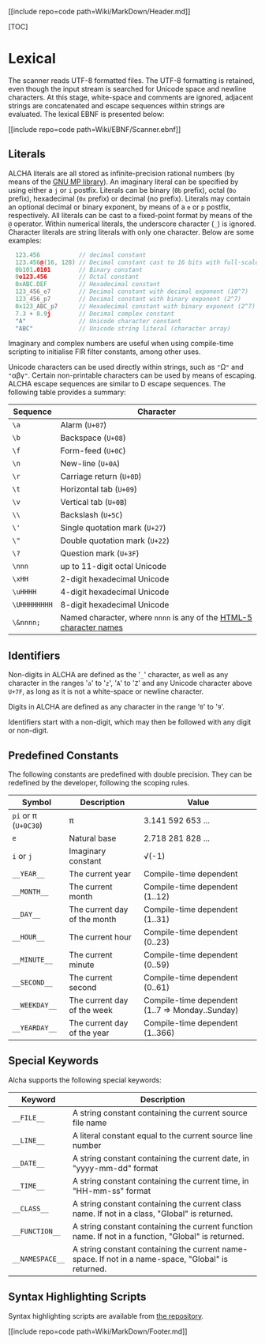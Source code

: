 [[include repo=code path=Wiki/MarkDown/Header.md]]

[TOC]

# Lexical

The scanner reads UTF-8 formatted files.  The UTF-8 formatting is retained, even though the input stream is searched for Unicode space and newline characters.  At this stage, white-space and comments are ignored, adjacent strings are concatenated and escape sequences within strings are evaluated.  The lexical EBNF is presented below:

[[include repo=code path=Wiki/EBNF/Scanner.ebnf]]

## Literals

ALCHA literals are all stored as infinite-precision rational numbers (by means of the [GNU MP library](https://gmplib.org/)). An imaginary literal can be specified by using either a `j` or `i` postfix.  Literals can be binary (`0b` prefix), octal (`0o` prefix), hexadecimal (`0x` prefix) or decimal (no prefix).  Literals may contain an optional decimal or binary exponent, by means of a `e` or `p` postfix, respectively.  All literals can be cast to a fixed-point format by means of the `@` operator.  Within numerical literals, the underscore character (`_`) is ignored.  Character literals are string literals with only one character.  Below are some examples:

```C++
  123.456           // decimal constant
  123.456@(16, 128) // Decimal constant cast to 16 bits with full-scale range [0, 128)
  0b101.0101        // Binary constant
  0o123.456         // Octal constant
  0xABC.DEF         // Hexadecimal constant
  123_456_e7        // Decimal constant with decimal exponent (10^7)
  123_456_p7        // Decimal constant with binary exponent (2^7)
  0x123_ABC_p7      // Hexadecimal constant with binary exponent (2^7)
  7.3 + 8.9j        // Decimal complex constant
  "A"               // Unicode character constant
  "ABC"             // Unicode string literal (character array)
```

Imaginary and complex numbers are useful when using compile-time scripting to initialise FIR filter constants, among other uses.

Unicode characters can be used directly within strings, such as `"`&ohm;`"` and `"`&alpha;&beta;&gamma;`"`.  Certain non-printable characters can be used by means of escaping.  ALCHA escape sequences are similar to D escape sequences.  The following table provides a summary:

Sequence     | Character
--------     | ---------
`\a`         | Alarm (`U+07`)
`\b`         | Backspace (`U+08`)
`\f`         | Form-feed (`U+0C`)
`\n`         | New-line (`U+0A`)
`\r`         | Carriage return (`U+0D`)
`\t`         | Horizontal tab (`U+09`)
`\v`         | Vertical tab (`U+0B`)
`\\`         | Backslash (`U+5C`)
`\'`         | Single quotation mark (`U+27`)
`\"`         | Double quotation mark (`U+22`)
`\?`         | Question mark (`U+3F`)
`\nnn`       | up to 11-digit octal Unicode
`\xHH`       | 2-digit hexadecimal Unicode
`\uHHHH`     | 4-digit hexadecimal Unicode
`\UHHHHHHHH` | 8-digit hexadecimal Unicode
`\&nnnn;`    | Named character, where `nnnn` is any of the [HTML-5 character names](https://w3.org/TR/html5/syntax.html#named-character-references)

## Identifiers

Non-digits in ALCHA are defined as the '`_`' character, as well as any character in the ranges '`a`' to '`z`', '`A`' to '`Z`' and any Unicode character above `U+7F`, as long as it is not a white-space or newline character.

Digits in ALCHA are defined as any character in the range '`0`' to '`9`'.

Identifiers start with a non-digit, which may then be followed with any digit or non-digit.

## Predefined Constants

The following constants are predefined with double precision.  They can be redefined by the developer, following the scoping rules.

Symbol                  | Description                  | Value
------                  | -----------                  | -----
`pi` or &pi; (`U+0C30`) | &pi;                         | 3.141 592 653 ...
`e`                     | Natural base                 | 2.718 281 828 ...
`i` or `j`              | Imaginary constant           | &radic;(-1)
`__YEAR__`              | The current year             | Compile-time dependent
`__MONTH__`             | The current month            | Compile-time dependent (1..12)
`__DAY__`               | The current day of the month | Compile-time dependent (1..31)
`__HOUR__`              | The current hour             | Compile-time dependent (0..23)
`__MINUTE__`            | The current minute           | Compile-time dependent (0..59)
`__SECOND__`            | The current second           | Compile-time dependent (0..61)
`__WEEKDAY__`           | The current day of the week  | Compile-time dependent (1..7 => Monday..Sunday)
`__YEARDAY__`           | The current day of the year  | Compile-time dependent (1..366)

## Special Keywords

Alcha supports the following special keywords:

Keyword         | Description
-------         | -----------
`__FILE__`      | A string constant containing the current source file name
`__LINE__`      | A literal constant equal to the current source line number
`__DATE__`      | A string constant containing the current date, in "yyyy-mm-dd" format
`__TIME__`      | A string constant containing the current time, in "HH-mm-ss" format
`__CLASS__`     | A string constant containing the current class name.  If not in a class, "Global" is returned.
`__FUNCTION__`  | A string constant containing the current function name.  If not in a function, "Global" is returned.
`__NAMESPACE__` | A string constant containing the current name-space.  If not in a name-space, "Global" is returned.

## Syntax Highlighting Scripts

Syntax highlighting scripts are available from [the repository](https://sourceforge.net/p/alcha/code/ci/master/tree/Syntax%20Highlighting).

[[include repo=code path=Wiki/MarkDown/Footer.md]]

